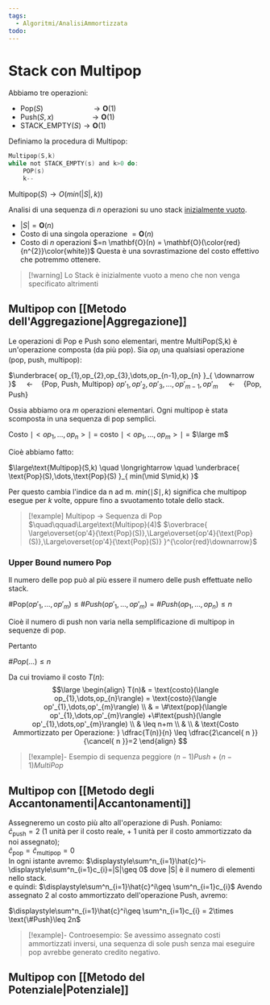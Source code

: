 ```yaml
---
tags:
  - Algoritmi/AnalisiAmmortizzata
todo:
---
```

# Stack con Multipop

Abbiamo tre operazioni:
- $\text{Pop}(S) \qquad\qquad\qquad \to \mathbf{O}(1)$
- $\text{Push}(S,x) \qquad\qquad\ \ \to \mathbf{O}(1)$
- $\text{STACK\_EMPTY}(S) \to \mathbf{O}(1)$

Definiamo la procedura di $\text{Multipop}$:

```c
Multipop(S,k)
while not STACK_EMPTY(s) and k>0 do:
	POP(s)
	k--
```

$\text{Multipop}(S) \to O(min(|S|,k))$

Analisi di una sequenza di $n$ operazioni su uno stack <ins>inizialmente vuoto</ins>.
- $|S| = \mathbf{O}(n)$
- Costo di una singola operazione $= \mathbf{O}(n)$
- Costo di $n$ operazioni $=n \mathbf{O}(n) = \mathbf{O}(\color{red}{n^{2}}\color{white})$
Questa è una sovrastimazione del costo effettivo che potremmo ottenere.

>[!warning] Lo Stack è inizialmente vuoto a meno che non venga specificato altrimenti

## Multipop con [[Metodo dell'Aggregazione|Aggregazione]]

Le operazioni di Pop e Push sono elementari, mentre MultiPop(S,k) è un'operazione composta (da più pop).
Sia $op_{i}$ una qualsiasi operazione (pop, push, multipop):

$\underbrace{ op_{1},op_{2},op_{3},\dots,op_{n-1},op_{n} }_{ \downarrow }$ $\quad \longleftarrow \quad${Pop, Push, Multipop}
$op'_{1},op'_{2},op'_{3},\dots,op'_{m-1},op'_{m}$ $\quad \longleftarrow \quad${Pop, Push}

Ossia abbiamo ora $m$ operazioni elementari. Ogni multipop è stata scomposta in una sequenza di pop semplici.

Costo $\mid<op_{1},\dots,op_{n}>\mid$ = costo $\mid<op_{1},\dots,op_{m}>\mid$ = $\large m$

Cioè abbiamo fatto:

$\large\text{Multipop}(S,k) \quad \longrightarrow \quad \underbrace{ \text{Pop}(S),\dots,\text{Pop}(S) }_{ min(\mid S\mid,k) }$

Per questo cambia l'indice da n ad m.
$min(\mid S\mid,k)$ significa che multipop esegue per $k$ volte, oppure fino a svuotamento totale dello stack.


> [!example] Multipop $\to$ Sequenza di Pop
> $\quad\qquad\Large\text{Multipop}(4)$
> $\overbrace{ \large\overset{op'4}{\text{Pop}(S)},\Large\overset{op'4}{\text{Pop}(S)},\Large\overset{op'4}{\text{Pop}(S)} }^{\color{red}\downarrow}$

### Upper Bound numero Pop

Il numero delle pop può al più essere il numero delle push effettuate nello stack.

$\#\text{Pop}(op'_{1},\dots,op'_{m}) \leq \#Push(op'_{1},\dots,op'_{m}) = \#Push(op_{1},\dots,op_{n}) \leq n$

Cioè il numero di push non varia nella semplificazione di multipop in sequenze di pop.

Pertanto

$\#Pop(\dots) \leq n$

Da cui troviamo il costo $T(n)$:
$$\large
\begin{align}
 T(n)& =  \text{costo}(\langle op_{1},\dots,op_{n}\rangle) = \text{costo}(\langle op'_{1},\dots,op'_{m}\rangle) \\
& = \#\text{pop}(\langle op'_{1},\dots,op'_{m}\rangle) +\#\text{push}(\langle op'_{1},\dots,op'_{m}\rangle) \\
& \leq n+m \\ & \\
& \text{Costo Ammortizzato per Operazione: } \dfrac{T(n)}{n} \leq \dfrac{2\cancel{ n }}{\cancel{ n }}=2
\end{align}
$$

>[!example]- Esempio di sequenza peggiore
>$(n-1)Push + (n-1)MultiPop$

## Multipop con [[Metodo degli Accantonamenti|Accantonamenti]]

Assegneremo un costo più alto all'operazione di $\text{Push}$.
Poniamo: <br>
$\hat{c}_{\text{push}}=2$ (1 unità per il costo reale, + 1 unità per il costo ammortizzato da noi assegnato); <br>
$\hat{c}_{\text{pop}}=\hat{c}_{\text{multipop}}=0$ <br>
In ogni istante avremo: $\displaystyle\sum^n_{i=1}\hat{c}^i-\displaystyle\sum^n_{i=1}c_{i}=|S|\geq 0$ dove |S| è il numero di elementi nello stack. <br>
e quindi: $\displaystyle\sum^n_{i=1}\hat{c}^i\geq \sum^n_{i=1}c_{i}$
Avendo assegnato 2 al costo ammortizzato dell'operazione $\text{Push}$, avremo:

$\displaystyle\sum^n_{i=1}\hat{c}^i\geq \sum^n_{i=1}c_{i} = 2\times \text{\#Push}\leq 2n$

>[!example]- Controesempio:
>Se avessimo assegnato costi ammortizzati inversi, una sequenza di sole push senza mai eseguire pop avrebbe generato credito negativo.

## Multipop con [[Metodo del Potenziale|Potenziale]]